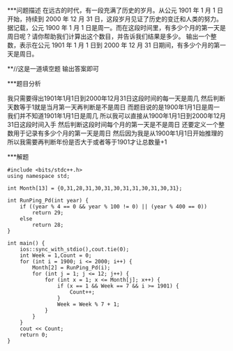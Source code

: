 ***问题描述
在远古的时代，有一段充满了历史的岁月。从公元 1901 年 1 月 1 日开始，持续到 2000 年 12 月 31 日，这段岁月见证了历史的变迁和人类的努力。据记载，公元 1900 年 1 月 1 日是周一。而在这段时间里，有多少个月的第一天是周日呢？请你帮助我们计算出这个数目，并告诉我们结果是多少。
输出一个整数，表示在公元 1901 年 1 月 1 日到 2000 年 12 月 31 日期间，有多少个月的第一天是周日。

**//这是一道填空题 输出答案即可

***题目分析

我只需要得出1901年1月1日到2000年12月31日这段时间的每一天是周几
然后判断天数等于1就是当月第一天再判断是不是周日
而题目说的是1900年1月1日是周一 我们并不知道1901年1月1日是周几
所以我可以直接从1900年1月1日到2000年12月31日这段时间入手
然后判断这段时间每个月的第一天是不是周日
还要定义一个整数用于记录有多少个月的第一天是周日
然后因为我是从1900年1月1日开始推理的
所以我需要再判断年份是否大于或者等于1901才让总数量+1

***解题

```
#include <bits/stdc++.h>
using namespace std;

int Month[13] = {0,31,28,31,30,31,30,31,31,30,31,30,31};

int RunPing_Pd(int year) {
	if ((year % 4 == 0 && year % 100 != 0) || (year % 400 == 0))
		return 29;
	else 
		return 28;
}

int main() {
	ios::sync_with_stdio(),cout.tie(0);
	int Week = 1,Count = 0;
	for (int i = 1900; i <= 2000; i++) {
		Month[2] = RunPing_Pd(i);
		for (int j = 1; j <= 12; j++) {
			for (int x = 1; x <= Month[j]; x++) {
				if (x == 1 && Week == 7 && i >= 1901) {
					Count++;
				}
				Week = Week % 7 + 1;
			}
		} 
	}
	cout << Count;
	return 0;
} 
```